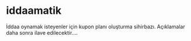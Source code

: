 # iddaamatik
İddaa oynamak isteyenler için kupon planı oluşturma sihirbazı.
Açıklamalar daha sonra ilave edilecektir....
